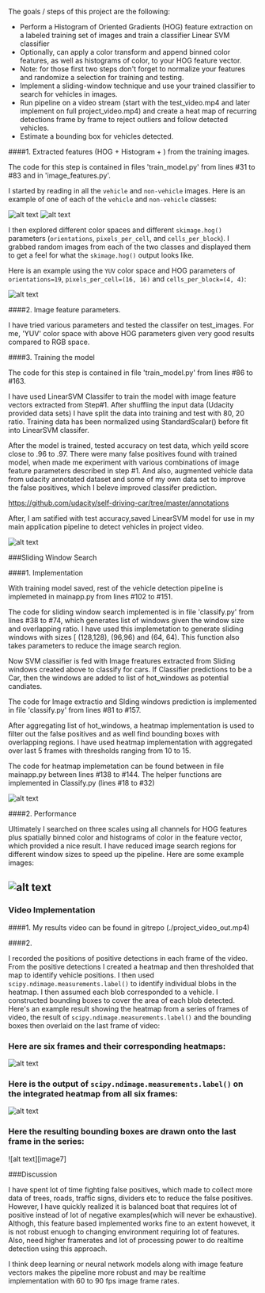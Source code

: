 
The goals / steps of this project are the following:

* Perform a Histogram of Oriented Gradients (HOG) feature extraction on a labeled training set of images and train a classifier Linear SVM classifier
* Optionally, can apply a color transform and append binned color features, as well as histograms of color, to your HOG feature vector. 
* Note: for those first two steps don't forget to normalize your features and randomize a selection for training and testing.
* Implement a sliding-window technique and use your trained classifier to search for vehicles in images.
* Run  pipeline on a video stream (start with the test_video.mp4 and later implement on full project_video.mp4) and create a heat map of recurring detections frame by frame to reject outliers and follow detected vehicles.
* Estimate a bounding box for vehicles detected.

[//]: # (Image References)
[image1]: ./examples/car.png
[image2]: ./examples/not-car.png
[image3]: ./examples/car_features.jpg
[image4]: ./output_images/test1_windows.png
[image5]: ./output_images/test1_hotwindows.png
[image6]: ./output_images/test1_heatmap.png
[video1]: ./project_video.mp4


####1. Extracted  features (HOG + Histogram + ) from the training images.

The code for this step is contained in files 'train_model.py' from lines #31 to #83 and in  'image_features.py'.

I started by reading in all the `vehicle` and `non-vehicle` images.  Here is an example of one of each of the `vehicle` and `non-vehicle` classes:

![alt text][image1]
![alt text][image2]

I then explored different color spaces and different `skimage.hog()` parameters (`orientations`, `pixels_per_cell`, and `cells_per_block`).  I grabbed random images from each of the two classes and displayed them to get a feel for what the `skimage.hog()` output looks like.

Here is an example using the `YUV` color space and HOG parameters of `orientations=19`, `pixels_per_cell=(16, 16)` and `cells_per_block=(4, 4)`:


![alt text][image3]

####2. Image feature parameters.

I have tried various parameters and tested the classifer  on test_images. For me, 'YUV' color space with above HOG parameters given
very good results compared to RGB space.

####3. Training the model

The code for this step is contained in file 'train_model.py' from lines #86 to #163.

I have used LinearSVM Classifer to train the model with image feature vectors extracted from Step#1. After shuffling the input data (Udacity provided data sets) I have split the data into training and test with 80, 20  ratio. Training data has been normalized using StandardScalar() before fit into LinearSVM classifer.

After the model is trained, tested accuracy on test data, which yeild score close to .96 to .97. There were many false positives found with trained model, when made me  experiment with various combinations of image feature parameters described in step #1. And also, augmented vehicle data from udacity annotated dataset and some of my own data set to improve the false positives, which I beleve improved classifer prediction.

https://github.com/udacity/self-driving-car/tree/master/annotations

After, I am satified with test accuracy,saved LinearSVM model for use in my main application pipeline to detect vehicles in project video.

![alt text][image3]

###Sliding Window Search

####1. Implementation

With training model saved, rest of the  vehicle detection pipeline is implemeted in mainapp.py from lines #102 to #151.

The code for sliding window search implemented is in file 'classify.py' from lines #38 to #74, which generates list of windows
given the window size and overlapping ratio. I have used this implemetation to generate sliding windows with sizes [ (128,128), (96,96) and (64, 64). This function also takes parameters to reduce the image search region.

Now SVM classifier is fed with Image freatures extracted from Sliding windows created above to classify for cars. If Classifier predictions to be a Car, then the windows are added to list of hot_windows as potential candiates. 

The code for Image extractio and Slding windows prediction is implemented in file 'classify.py' from lines #81 to #157.

After aggregating list of hot_windows, a heatmap implementation is used to filter out the false positives and as well find bounding boxes with overlapping regions. I have used heatmap implementation with aggregated over last 5 frames with thresholds ranging from 
10 to 15. 

The code for heatmap implemetation can be found between in file mainapp.py between lines #138 to #144. The helper functions are 
implemented in Classify.py (lines #18 to #32)

![alt text][image3]

####2. Performance

Ultimately I searched on three scales using all channels for HOG features plus spatially binned color and histograms of color in the feature vector, which provided a nice result. I have reduced image search regions for different window sizes to speed up the pipeline. Here are some example images:

![alt text][image4]
---

### Video Implementation

####1.
My results video can be found in gitrepo (./project_video_out.mp4)

####2.

I recorded the positions of positive detections in each frame of the video.  From the positive detections I created a heatmap and then thresholded that map to identify vehicle positions.  I then used `scipy.ndimage.measurements.label()` to identify individual blobs in the heatmap.  I then assumed each blob corresponded to a vehicle.  I constructed bounding boxes to cover the area of each blob detected.  
Here's an example result showing the heatmap from a series of frames of video, the result of `scipy.ndimage.measurements.label()` and the bounding boxes then overlaid on the last frame of video:

### Here are six frames and their corresponding heatmaps:

![alt text][image5]

### Here is the output of `scipy.ndimage.measurements.label()` on the integrated heatmap from all six frames:
![alt text][image6]

### Here the resulting bounding boxes are drawn onto the last frame in the series:
![alt text][image7]


###Discussion

I have spent lot of time fighting false positives, which made to collect more data of trees, roads, traffic signs, dividers etc to reduce the false positives.  However, I have quickly realized it is balanced boat that requires lot of positive instead of lot of negative examples(which will never be exhaustive). Althogh, this feature based implemented works fine to an extent howevet, it is not robust enuogh to changing environment requiring lot of features. Also, need higher framerates and lot of processing power to do realtime 
detection using this approach.

I think deep learning or neural network models along with image feature vectors makes the pipeline more robust and may be realtime implementation with 60 to 90 fps image frame rates. 

